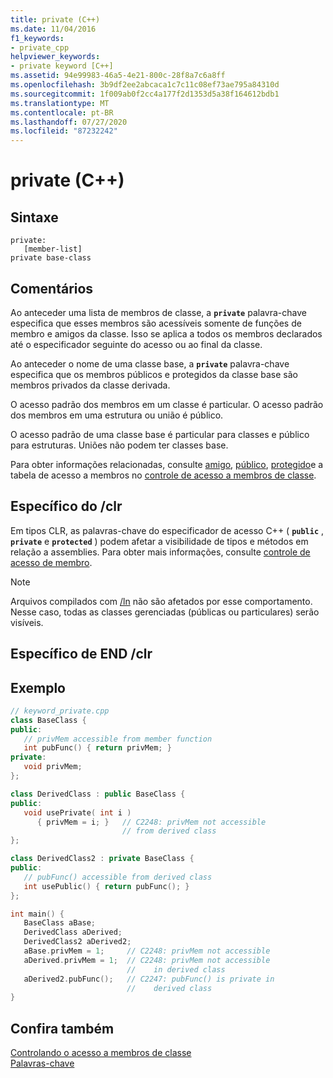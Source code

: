 ```yaml
---
title: private (C++)
ms.date: 11/04/2016
f1_keywords:
- private_cpp
helpviewer_keywords:
- private keyword [C++]
ms.assetid: 94e99983-46a5-4e21-800c-28f8a7c6a8ff
ms.openlocfilehash: 3b9df2ee2abcaca1c7c11c08ef73ae795a84310d
ms.sourcegitcommit: 1f009ab0f2cc4a177f2d1353d5a38f164612bdb1
ms.translationtype: MT
ms.contentlocale: pt-BR
ms.lasthandoff: 07/27/2020
ms.locfileid: "87232242"
---
```

# <a name="private-c"></a>private (C++)

## <a name="syntax"></a>Sintaxe

```
private:
   [member-list]
private base-class
```

## <a name="remarks"></a>Comentários

Ao anteceder uma lista de membros de classe, a **`private`** palavra-chave especifica que esses membros são acessíveis somente de funções de membro e amigos da classe. Isso se aplica a todos os membros declarados até o especificador seguinte do acesso ou ao final da classe.

Ao anteceder o nome de uma classe base, a **`private`** palavra-chave especifica que os membros públicos e protegidos da classe base são membros privados da classe derivada.

O acesso padrão dos membros em um classe é particular. O acesso padrão dos membros em uma estrutura ou união é público.

O acesso padrão de uma classe base é particular para classes e público para estruturas. Uniões não podem ter classes base.

Para obter informações relacionadas, consulte [amigo](../cpp/friend-cpp.md), [público](../cpp/public-cpp.md), [protegido](../cpp/protected-cpp.md)e a tabela de acesso a membros no [controle de acesso a membros de classe](member-access-control-cpp.md).

## <a name="clr-specific"></a>Específico do /clr

Em tipos CLR, as palavras-chave do especificador de acesso C++ ( **`public`** , **`private`** e **`protected`** ) podem afetar a visibilidade de tipos e métodos em relação a assemblies. Para obter mais informações, consulte [controle de acesso de membro](member-access-control-cpp.md).

> [!NOTE]
> Arquivos compilados com [/ln](../build/reference/ln-create-msil-module.md) não são afetados por esse comportamento. Nesse caso, todas as classes gerenciadas (públicas ou particulares) serão visíveis.

## <a name="end-clr-specific"></a>Específico de END /clr

## <a name="example"></a>Exemplo

```cpp
// keyword_private.cpp
class BaseClass {
public:
   // privMem accessible from member function
   int pubFunc() { return privMem; }
private:
   void privMem;
};

class DerivedClass : public BaseClass {
public:
   void usePrivate( int i )
      { privMem = i; }   // C2248: privMem not accessible
                         // from derived class
};

class DerivedClass2 : private BaseClass {
public:
   // pubFunc() accessible from derived class
   int usePublic() { return pubFunc(); }
};

int main() {
   BaseClass aBase;
   DerivedClass aDerived;
   DerivedClass2 aDerived2;
   aBase.privMem = 1;     // C2248: privMem not accessible
   aDerived.privMem = 1;  // C2248: privMem not accessible
                          //    in derived class
   aDerived2.pubFunc();   // C2247: pubFunc() is private in
                          //    derived class
}
```

## <a name="see-also"></a>Confira também

[Controlando o acesso a membros de classe](member-access-control-cpp.md)<br/>
[Palavras-chave](../cpp/keywords-cpp.md)
